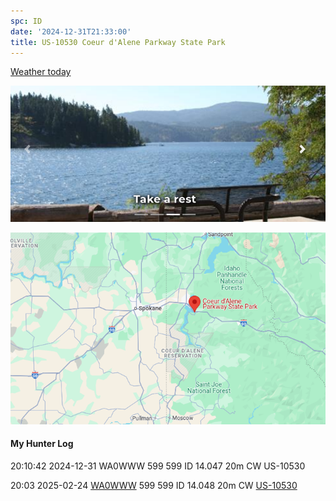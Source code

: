 ```yaml
---
spc: ID
date: '2024-12-31T21:33:00'
title: US-10530 Coeur d'Alene Parkway State Park
---
```


[Weather today](https://weawow.com/)

![pasted_image.png](/static/pasted_image_0075.png)


![pasted_image001.png](/static/pasted_image001_0067.png)


#### My Hunter Log
20:10:42    2024-12-31    WA0WWW    599    599    ID    14.047    20m    CW    US-10530

20:03    2025-02-24    [WA0WWW](https://qrz.com/db/WA0WWW)    599    599    ID    14.048    20m    CW    [US-10530](https://pota.app/#/park/US-10530)